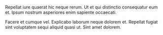 Repellat iure quaerat hic neque rerum. Ut et qui distinctio consequatur eum et. Ipsum nostrum asperiores enim sapiente occaecati.
 Facere et cumque vel. Explicabo laborum neque dolorem et. Repellat fugiat sint voluptatem sequi aliquid quasi ut. Sint amet dolorem.